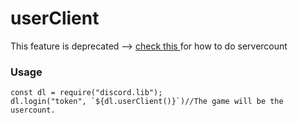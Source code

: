 # userClient

This feature is deprecated --&gt; [check this ](../interacting-with-discord.lib/bot-activities.md)for how to do servercount

### Usage

```text
const dl = require("discord.lib");
dl.login("token", `${dl.userClient()}`)//The game will be the usercount.
```


